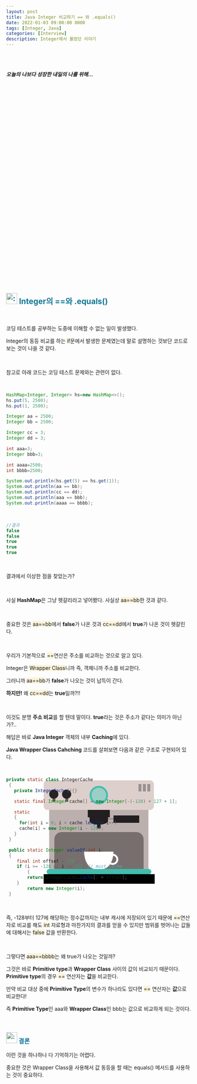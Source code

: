 ```yaml
---
layout: post
title: Java Integer 비교하기 == 와 .equals()
date: 2022-01-03 09:00:00 0000
tags: [Integer, Java]
categories: [Interview]
description: Integer에서 몰랐던 이야기
---
```


<br><br>

_**오늘의 나보다 성장한 내일의 나를 위해...**_

<br>

<br><br>

<style>
.containercoffee {
  width: 300px;
  height: 280px;
  position: relative;
  top: calc(50% - 140px);
  left: calc(50% - 150px);
}
.coffee-header {
  width: 100%;
  height: 80px;
  position: absolute;
  top: 0;
  left: 0;
  background-color: #ddcfcc;
  border-radius: 10px;
}
.coffee-header__buttons {
  width: 25px;
  height: 25px;
  position: absolute;
  top: 25px;
  background-color: #282323;
  border-radius: 50%;
}
.coffee-header__buttons::after {
  content: "";
  width: 8px;
  height: 8px;
  position: absolute;
  bottom: -8px;
  left: calc(50% - 4px);
  background-color: #615e5e;
}
.coffee-header__button-one {
  left: 15px;
}
.coffee-header__button-two {
  left: 50px;
}
.coffee-header__display {
  width: 50px;
  height: 50px;
  position: absolute;
  top: calc(50% - 25px);
  left: calc(50% - 25px);
  border-radius: 50%;
  background-color: #9acfc5;
  border: 5px solid #43beae;
  box-sizing: border-box;
}
.coffee-header__details {
  width: 8px;
  height: 20px;
  position: absolute;
  top: 10px;
  right: 10px;
  background-color: #9b9091;
  box-shadow: -12px 0 0 #9b9091, -24px 0 0 #9b9091;
}
.coffee-medium {
  width: 90%;
  height: 160px;
  position: absolute;
  top: 80px;
  left: calc(50% - 45%);
  background-color: #bcb0af;
}
.coffee-medium:before {
  content: "";
  width: 90%;
  height: 100px;
  background-color: #776f6e;
  position: absolute;
  bottom: 0;
  left: calc(50% - 45%);
  border-radius: 20px 20px 0 0;
}
.coffe-medium__exit {
  width: 60px;
  height: 20px;
  position: absolute;
  top: 0;
  left: calc(50% - 30px);
  background-color: #231f20;
}
.coffe-medium__exit::before {
  content: "";
  width: 50px;
  height: 20px;
  border-radius: 0 0 50% 50%;
  position: absolute;
  bottom: -20px;
  left: calc(50% - 25px);
  background-color: #231f20;
}
.coffe-medium__exit::after {
  content: "";
  width: 10px;
  height: 10px;
  position: absolute;
  bottom: -30px;
  left: calc(50% - 5px);
  background-color: #231f20;
}
.coffee-medium__arm {
  width: 70px;
  height: 20px;
  position: absolute;
  top: 15px;
  right: 25px;
  background-color: #231f20;
}
.coffee-medium__arm::before {
  content: "";
  width: 15px;
  height: 5px;
  position: absolute;
  top: 7px;
  left: -15px;
  background-color: #9e9495;
}
.coffee-medium__cup {
  width: 80px;
  height: 47px;
  position: absolute;
  bottom: 0;
  left: calc(50% - 40px);
  background-color: #FFF;
  border-radius: 0 0 70px 70px / 0 0 110px 110px;
}
.coffee-medium__cup::after {
  content: "";
  width: 20px;
  height: 20px;
  position: absolute;
  top: 6px;
  right: -13px;
  border: 5px solid #FFF;
  border-radius: 50%;
}
@keyframes liquid {
  0% {
    height: 0px;  
    opacity: 1;
  }
  5% {
    height: 0px;  
    opacity: 1;
  }
  20% {
    height: 62px;  
    opacity: 1;
  }
  95% {
    height: 62px;
    opacity: 1;
  }
  100% {
    height: 62px;
    opacity: 0;
  }
}
.coffee-medium__liquid {
  width: 6px;
  height: 63px;
  opacity: 0;
  position: absolute;
  top: 50px;
  left: calc(50% - 3px);
  background-color: #74372b;
  animation: liquid 4s 4s linear infinite;
}
.coffee-medium__smoke {
  width: 8px;
  height: 20px;
  position: absolute;  
  border-radius: 5px;
  background-color: #b3aeae;
}
@keyframes smokeOne {
  0% {
    bottom: 20px;
    opacity: 0;
  }
  40% {
    bottom: 50px;
    opacity: .5;
  }
  80% {
    bottom: 80px;
    opacity: .3;
  }
  100% {
    bottom: 80px;
    opacity: 0;
  }
}
@keyframes smokeTwo {
  0% {
    bottom: 40px;
    opacity: 0;
  }
  40% {
    bottom: 70px;
    opacity: .5;
  }
  80% {
    bottom: 80px;
    opacity: .3;
  }
  100% {
    bottom: 80px;
    opacity: 0;
  }
}
.coffee-medium__smoke-one {
  opacity: 0;
  bottom: 50px;
  left: 102px;
  animation: smokeOne 3s 4s linear infinite;
}
.coffee-medium__smoke-two {
  opacity: 0;
  bottom: 70px;
  left: 118px;
  animation: smokeTwo 3s 5s linear infinite;
}
.coffee-medium__smoke-three {
  opacity: 0;
  bottom: 65px;
  right: 118px;
  animation: smokeTwo 3s 6s linear infinite;
}
.coffee-medium__smoke-for {
  opacity: 0;
  bottom: 50px;
  right: 102px;
  animation: smokeOne 3s 5s linear infinite;
}
.coffee-footer {
  width: 95%;
  height: 15px;
  position: absolute;
  bottom: 25px;
  left: calc(50% - 47.5%);
  background-color: #41bdad;
  border-radius: 10px;
}
.coffee-footer::after {
  content: "";
  width: 106%;
  height: 26px;
  position: absolute;
  bottom: -25px;
  left: -8px;
  background-color: #000;
}
</style>

<div class="containercoffee">
    <div class="coffee-header">
      <div class="coffee-header__buttons coffee-header__button-one"></div>
      <div class="coffee-header__buttons coffee-header__button-two"></div>
      <div class="coffee-header__display"></div>
      <div class="coffee-header__details"></div>
    </div>
    <div class="coffee-medium">
      <div class="coffe-medium__exit"></div>
      <div class="coffee-medium__arm"></div>
      <div class="coffee-medium__liquid"></div>
      <div class="coffee-medium__smoke coffee-medium__smoke-one"></div>
      <div class="coffee-medium__smoke coffee-medium__smoke-two"></div>
      <div class="coffee-medium__smoke coffee-medium__smoke-three"></div>
      <div class="coffee-medium__smoke coffee-medium__smoke-for"></div>
      <div class="coffee-medium__cup"></div>
    </div>
    <div class="coffee-footer"></div>
</div>

<br><br><br><br><br><br><br><br>

<br>

<h2 style="color:#107896;  font-weight:bold">
<img class="emoji" title=":pushpin:" alt=":pushpin:" src="https://github.githubassets.com/images/icons/emoji/unicode/270f.png" height="30" width="30"> Integer의 ==와 .equals()
</h2>

<br>

코딩 테스트를 공부하는 도중에 이해할 수 없는 일이 발생했다.

Integer의 동등 비교를 하는 <span style="background: rgb(251,243,219)">if</span>문에서 발생한 문제였는데 말로 설명하는 것보단 코드로 보는 것이 나을 것 같다.

<br>

참고로 아래 코드는 코딩 테스트 문제와는 관련이 없다.

<br>

```java
HashMap<Integer, Integer> hs=new HashMap<>();
hs.put(5, 2500);
hs.put(1, 2500);

Integer aa = 2500;
Integer bb = 2500;

Integer cc = 3;
Integer dd = 3;

int aaa=3;
Integer bbb=3;

int aaaa=2500;
int bbbb=2500;

System.out.println(hs.get(5) == hs.get(1));
System.out.println(aa == bb);
System.out.println(cc == dd);
System.out.println(aaa == bbb);
System.out.println(aaaa == bbbb);
```

<br>

```java
//결과
false
false
true
true
true
```

<br>

결과에서 이상한 점을 찾았는가?

<br>

사실 **HashMap**은 그냥 헷갈리라고 넣어봤다. 사실상 <span style="background: rgb(251,243,219)">aa==bb</span>한 것과 같다.

<br>

중요한 것은 <span style="background: rgb(251,243,219)">aa\=\=bb</span>에서 **false**가 나온 것과 <span style="background: rgb(251,243,219)">cc\=\=dd</span>에서 **true**가 나온 것이 헷갈린다.

<br>

우리가 기본적으로 <span style="background: rgb(251,243,219)">==</span>연산은 주소를 비교하는 것으로 알고 있다.

Integer은 <span style="background: rgb(251,243,219)">Wrapper Class</span>니까 즉, 객체니까 주소를 비교한다.

그러니까 <span style="background: rgb(251,243,219)">aa\=\=bb</span>가 **false**가 나오는 것이 납득이 간다.

**하지만!** 왜 <span style="background: rgb(251,243,219)">cc\=\=dd</span>는 **true**일까?!!

<br>

이것도 분명 **주소 비교**를 할 텐데 말이다. **true**라는 것은 주소가 같다는 의미가 아닌가?..

해답은 바로 **Java Integer** 객체의 내부 **Caching**에 있다.

**Java Wrapper Class Cahching** 코드를 살펴보면 다음과 같은 구조로 구현되어 있다.

<br>

```java
private static class IntegerCache
 {
   private IntegerCache(){}

   static final Integer cache[] = new Integer[-(-128) + 127 + 1];

   static
   {
     for(int i = 0; i < cache.length; i++)
     cache[i] = new Integer(i - 128);
   }
 }

 public static Integer valueOf(int i)
 {
	final int offset = 128;
	if (i >= -128 && i <= 127) // must cache
        {
	    return IntegerCache.cache[i + offset];
	}
        return new Integer(i);
 }
```

<br>

즉, -128부터 127에 해당하는 정수값까지는 내부 캐시에 저장되어 있기 때문에 <span style="background: rgb(251,243,219)">\=\=</span>연산자로 비교를 해도 <span style="background: rgb(251,243,219)">int</span> 자료형과 마찬가지의 결과를 얻을 수 있지만 범위를 벗어나는 값들에 대해서는 <span style="background: rgb(251,243,219)">false</span> 값을 반환한다.

<br>

그렇다면 <span style="background: rgb(251,243,219)">aaa\=\=bbbb</span>는 왜 true가 나오는 것일까?

그것은 바로 **Primitive type**과 **Wrapper Class** 사이의 값이 비교되기 때문이다. **Primitive type**의 경우 <span style="background: rgb(251,243,219)">\=\=</span> 연산자는 **값**을 비교한다.

만약 비교 대상 중에 **Primitive Type**의 변수가 하나라도 있다면 <span style="background: rgb(251,243,219)">\=\=</span> 연산자는 **값**으로 비교한다!

즉 **Primitive Type**인 aaa와 **Wrapper Class**인 bbb는 값으로 비교하게 되는 것이다.

<br>

<h3 style="color:#107896;  font-weight:bold">
<img class="emoji" title=":pushpin:" alt=":pushpin:" src="https://github.githubassets.com/images/icons/emoji/unicode/1f4cc.png" height="30" width="30"> 결론
</h3>

이런 것을 하나하나 다 기억하기는 어렵다.

중요한 것은 Wrapper Class을 사용해서 값 동등을 할 때는 equals() 메서드를 사용하는 것이 중요하다.
